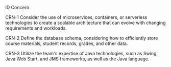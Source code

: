 
ID			Concern



CRN-1	  Consider the use of microservices, containers, or serverless technologies 	to create a scalable architecture that can evolve with changing 			requirements and workloads.

CRN-2	  Define the database schema, considering how to efficiently store course 	materials, student records, grades, and other data.

CRN-3	  Utilize the team's expertise of Java technologies, such as Swing, Java 		Web Start, and JMS frameworks, as well as the Java language.
